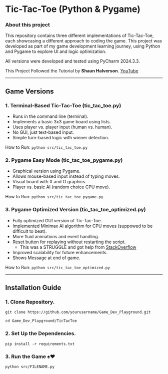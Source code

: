 # Tic-Tac-Toe (Python & Pygame)
### About this project
This repository contains three different implementations of Tic-Tac-Toe, each showcasing a different approach to coding the game. This project was developed as part of my game development learning journey, using Python and Pygame to explore UI and logic optimization.

All versions were developed and tested using PyCharm 2024.3.3.

This Project Followed the Tutorial by **Shaun Halverson**. [YouTube](https://www.youtube.com/watch?v=M3G1ZgOMFxo)

---------

## Game Versions

### 1. Terminal-Based Tic-Tac-Toe (tic_tac_toe.py)
- Runs in the command line (terminal).
- Implements a basic 3x3 game board using lists.
- Uses player vs. player input (human vs. human).
- No GUI, just text-based input.
- Simple turn-based logic with winner detection.

How to Run:
`python src/tic_tac_toe.py`

### 2. Pygame Easy Mode (tic_tac_toe_pygame.py)
- Graphical version using Pygame.
- Allows mouse-based input instead of typing moves.
- Visual board with X and O graphics.
- Player vs. basic AI (random choice CPU move).

How to Run:
`python src/tic_tac_toe_pygame.py`

### 3. Pygame Optimized Version (tic_tac_toe_optimized.py)
- Fully optimized GUI version of Tic-Tac-Toe.
- Implemented Minimax AI algorithm for CPU moves (suppowed to be difficult to beat).
- More fluid animations and event handling.
- Reset button for replaying without restarting the script.
    - This was a STRUGGLE and got help from [StackOverflow](https://stackoverflow.com/questions/66933155/how-do-you-restart-a-game-on-pygame-by-using-a-button)
- Improved scalability for future enhancements.
- Shows Message at end of game.

How to Run:
`python src/tic_tac_toe_optimized.py`

-----
## Installation Guide

### 1. Clone Repository.
   `git clone https://github.com/yourusername/Game_Dev_Playground.git`
   
   `cd Game_Dev_Playground/TicTacToe`

### 2. Set Up the Dependencies.
  `pip install -r requirements.txt`

### 3. Run the Game ♠️♥️
   `python src/FILENAME.py`
